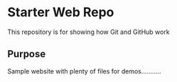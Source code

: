 # Starter Web Repo

This repository is for showing how Git and GitHub work

## Purpose

Sample website with plenty of files for demos...........